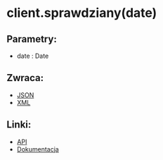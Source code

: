 # client.sprawdziany(date)

## Parametry:
- date : Date

## Zwraca:
- [JSON](json/sprawdziany.json)
- [XML](xml/sprawdziany.xml)

## Linki:
- [API](https://iuczniowie.pe.szczecin.pl/mod_panelRodzica/sprawdziany/mod_sprawdzianyPanel.asmx/pobierzListe)
- [Dokumentacja](https://iuczniowie.pe.szczecin.pl/mod_panelRodzica/sprawdziany/mod_sprawdzianyPanel.asmx)